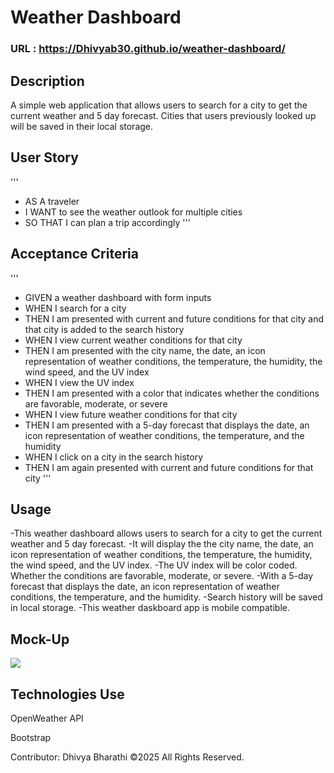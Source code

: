 # Weather Dashboard

### URL : https://Dhivyab30.github.io/weather-dashboard/

## Description
A simple web application that allows users to search for a city to get the current weather and 5 day forecast. Cities that users previously looked up will be saved in their local storage.

## User Story
'''
- AS A traveler
- I WANT to see the weather outlook for multiple cities
- SO THAT I can plan a trip accordingly
'''

## Acceptance Criteria
'''
- GIVEN a weather dashboard with form inputs
- WHEN I search for a city
- THEN I am presented with current and future conditions for that city and that city is added to the search history
- WHEN I view current weather conditions for that city
- THEN I am presented with the city name, the date, an icon representation of weather conditions, the temperature, the humidity, the wind speed, and the UV index
- WHEN I view the UV index
- THEN I am presented with a color that indicates whether the conditions are favorable, moderate, or severe
- WHEN I view future weather conditions for that city
- THEN I am presented with a 5-day forecast that displays the date, an icon representation of weather conditions, the temperature, and the humidity
- WHEN I click on a city in the search history
- THEN I am again presented with current and future conditions for that city
'''

 ## Usage
-This weather dashboard allows users to search for a city to get the current weather and 5 day forecast.
-It will display the the city name, the date, an icon representation of weather conditions, the temperature, the humidity, the wind speed, and the UV index.
-The UV index will be color coded. Whether the conditions are favorable, moderate, or severe.
-With a 5-day forecast that displays the date, an icon representation of weather conditions, the temperature, and the humidity.
-Search history will be saved in local storage.
-This weather daskboard app is mobile compatible.

## Mock-Up
![](assets/images/06-server-side-apis-homework-demo.png)

## Technologies Use


OpenWeather API

Bootstrap

Contributor:
Dhivya Bharathi ©2025 All Rights Reserved.

